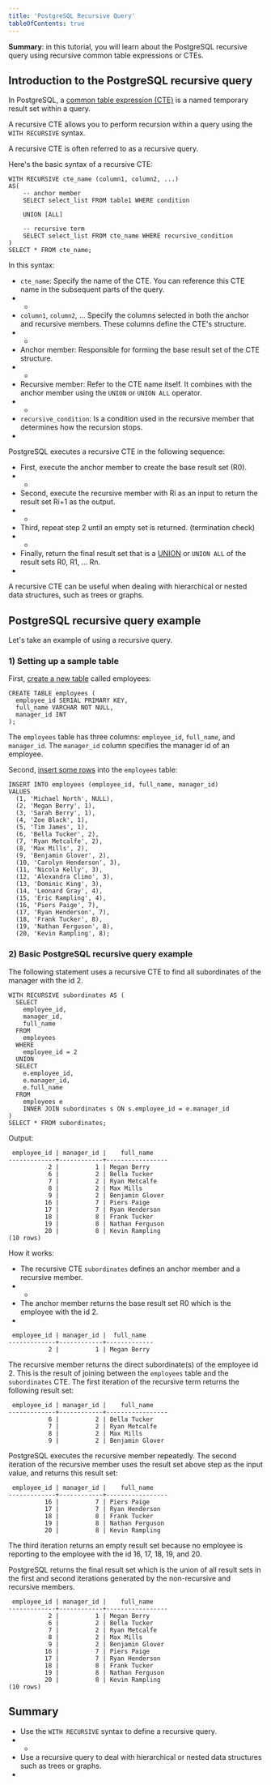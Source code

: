 ```yaml
---
title: 'PostgreSQL Recursive Query'
tableOfContents: true
---
```


**Summary**: in this tutorial, you will learn about the PostgreSQL recursive query using recursive common table expressions or CTEs.



## Introduction to the PostgreSQL recursive query



In PostgreSQL, a [common table expression (CTE)](/docs/postgresql/postgresql-cte) is a named temporary result set within a query.



A recursive CTE allows you to perform recursion within a query using the `WITH RECURSIVE` syntax.



A recursive CTE is often referred to as a recursive query.



Here's the basic syntax of a recursive CTE:



```
WITH RECURSIVE cte_name (column1, column2, ...)
AS(
    -- anchor member
    SELECT select_list FROM table1 WHERE condition

    UNION [ALL]

    -- recursive term
    SELECT select_list FROM cte_name WHERE recursive_condition
)
SELECT * FROM cte_name;
```



In this syntax:



- `cte_name`: Specify the name of the CTE. You can reference this CTE name in the subsequent parts of the query.
- -
- `column1`, `column2`, ... Specify the columns selected in both the anchor and recursive members. These columns define the CTE's structure.
- -
- Anchor member: Responsible for forming the base result set of the CTE structure.
- -
- Recursive member: Refer to the CTE name itself. It combines with the anchor member using the `UNION` or `UNION ALL` operator.
- -
- `recursive_condition`: Is a condition used in the recursive member that determines how the recursion stops.
- 


PostgreSQL executes a recursive CTE in the following sequence:



- First, execute the anchor member to create the base result set (R0).
- -
- Second, execute the recursive member with Ri as an input to return the result set Ri+1 as the output.
- -
- Third, repeat step 2 until an empty set is returned. (termination check)
- -
- Finally, return the final result set that is a [UNION](/docs/postgresql/postgresql-union) or `UNION ALL` of the result sets R0, R1, ... Rn.
- 


A recursive CTE can be useful when dealing with hierarchical or nested data structures, such as trees or graphs.



## PostgreSQL recursive query example



Let's take an example of using a recursive query.



### 1) Setting up a sample table



First, [create a new table](/docs/postgresql/postgresql-create-table) called employees:



```
CREATE TABLE employees (
  employee_id SERIAL PRIMARY KEY,
  full_name VARCHAR NOT NULL,
  manager_id INT
);
```



The `employees` table has three columns: `employee_id`, `full_name`, and `manager_id`. The `manager_id` column specifies the manager id of an employee.



Second, [insert some rows](/docs/postgresql/postgresql-insert-multiple-rows) into the `employees` table:



```
INSERT INTO employees (employee_id, full_name, manager_id)
VALUES
  (1, 'Michael North', NULL),
  (2, 'Megan Berry', 1),
  (3, 'Sarah Berry', 1),
  (4, 'Zoe Black', 1),
  (5, 'Tim James', 1),
  (6, 'Bella Tucker', 2),
  (7, 'Ryan Metcalfe', 2),
  (8, 'Max Mills', 2),
  (9, 'Benjamin Glover', 2),
  (10, 'Carolyn Henderson', 3),
  (11, 'Nicola Kelly', 3),
  (12, 'Alexandra Climo', 3),
  (13, 'Dominic King', 3),
  (14, 'Leonard Gray', 4),
  (15, 'Eric Rampling', 4),
  (16, 'Piers Paige', 7),
  (17, 'Ryan Henderson', 7),
  (18, 'Frank Tucker', 8),
  (19, 'Nathan Ferguson', 8),
  (20, 'Kevin Rampling', 8);
```



### 2) Basic PostgreSQL recursive query example



The following statement uses a recursive CTE to find all subordinates of the manager with the id 2.



```
WITH RECURSIVE subordinates AS (
  SELECT
    employee_id,
    manager_id,
    full_name
  FROM
    employees
  WHERE
    employee_id = 2
  UNION
  SELECT
    e.employee_id,
    e.manager_id,
    e.full_name
  FROM
    employees e
    INNER JOIN subordinates s ON s.employee_id = e.manager_id
)
SELECT * FROM subordinates;
```



Output:



```
 employee_id | manager_id |    full_name
-------------+------------+-----------------
           2 |          1 | Megan Berry
           6 |          2 | Bella Tucker
           7 |          2 | Ryan Metcalfe
           8 |          2 | Max Mills
           9 |          2 | Benjamin Glover
          16 |          7 | Piers Paige
          17 |          7 | Ryan Henderson
          18 |          8 | Frank Tucker
          19 |          8 | Nathan Ferguson
          20 |          8 | Kevin Rampling
(10 rows)
```



How it works:



- The recursive CTE `subordinates` defines an anchor member and a recursive member.
- -
- The anchor member returns the base result set R0 which is the employee with the id 2.
- 


```
 employee_id | manager_id |  full_name
-------------+------------+-------------
           2 |          1 | Megan Berry
```



The recursive member returns the direct subordinate(s) of the employee id 2. This is the result of joining between the `employees` table and the `subordinates` CTE. The first iteration of the recursive term returns the following result set:



```
 employee_id | manager_id |    full_name
-------------+------------+-----------------
           6 |          2 | Bella Tucker
           7 |          2 | Ryan Metcalfe
           8 |          2 | Max Mills
           9 |          2 | Benjamin Glover
```



PostgreSQL executes the recursive member repeatedly. The second iteration of the recursive member uses the result set above step as the input value, and returns this result set:



```
 employee_id | manager_id |    full_name
-------------+------------+-----------------
          16 |          7 | Piers Paige
          17 |          7 | Ryan Henderson
          18 |          8 | Frank Tucker
          19 |          8 | Nathan Ferguson
          20 |          8 | Kevin Rampling
```



The third iteration returns an empty result set because no employee is reporting to the employee with the id 16, 17, 18, 19, and 20.



PostgreSQL returns the final result set which is the union of all result sets in the first and second iterations generated by the non-recursive and recursive members.



```
 employee_id | manager_id |    full_name
-------------+------------+-----------------
           2 |          1 | Megan Berry
           6 |          2 | Bella Tucker
           7 |          2 | Ryan Metcalfe
           8 |          2 | Max Mills
           9 |          2 | Benjamin Glover
          16 |          7 | Piers Paige
          17 |          7 | Ryan Henderson
          18 |          8 | Frank Tucker
          19 |          8 | Nathan Ferguson
          20 |          8 | Kevin Rampling
(10 rows)
```



## Summary



- Use the `WITH RECURSIVE` syntax to define a recursive query.
- -
- Use a recursive query to deal with hierarchical or nested data structures such as trees or graphs.
- 
